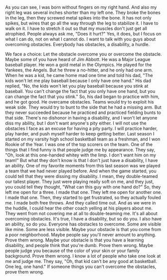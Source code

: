 
As you can see,
I was born without fingers on my right hand.
And also my right leg was several inches shorter
than my left one.
They broke the bones in the leg,
then they screwed metal spikes into the bone.
It has not only spikes,
but wires that go all the way through the leg
to stabilize it.
I have to walk on it.
I have to stretch it out
so that my muscles don&#39;t just get all atrophied.
People always ask me, &quot;Does it hurt?&quot;
Yes, it does,
but I focus on what I can do,
not on what I cannot do.
I want to talk with you guys
about overcoming obstacles.
Everybody has obstacles,
a disability,
a hurdle.

We face a choice:
Let the obstacle overcome you
or overcome the obstacle.
Maybe some of you have heard of Jim Abbott.
He was a Major League baseball player.
He won a gold metal in the Olympics.
He played for the Yankees, the Angels.
But he threw a no-hitter,
and he only had one arm.
When he was a kid,
he came home mad one time
and told his dad,
&quot;The kids won&#39;t let me play baseball
because I only have one hand.&quot;
His dad replied,
&quot;No, the kids won&#39;t let you play baseball
because you stink at baseball.
You can&#39;t change the fact that you only have one hand,
but you can change the fact that you stink.&quot;
So, his dad began to practice with him,
and he got good.
He overcame obstacles.
Teams would try to exploit his weak side.
They would try to bunt to the side
that he had a missing arm.
But they never succeeded
because he practiced and practiced
fielding bunts to that side.
There&#39;s no dishonor in having a disability,
and I won&#39;t let anyone diss my ability,
but I don&#39;t want anyone&#39;s pity either.
I will not use the obstacles I face
as an excuse for having a pity party.
I will practice harder,
play harder,
and push myself harder
to keep getting better.
Last season I started
on my varsity high school basketball team
as a freshman,
and I won Rookie of the Year.
I was one of the top scorers on the team.
One of the things that I find funny
is that people judge me by appearance.
They say,
&quot;Oh, look at this one-handed whitey with the limp.
I don&#39;t want him on my team!&quot;
But what they don&#39;t know
is that I don&#39;t just have a disability,
I have an ability.
One of my favorite moments from this last season
was we played a team
that we had never played before.
And when the game started,
you could tell that they were dissing my disability.
I mean, they double-teamed our tallest player.
They just were playing really soft on me,
and they just,
you could tell they thought,
&quot;What can this guy with one hand do?&quot;
So, they left me open for a three.
I made that one.
They left me open for another one.
I made that one.
Then, they started to get frustrated,
so they actually fouled me.
I made both free throws.
And they called time out.
And as we were in the huddle,
I could hear the other coach
yelling at his players about me.
They went from not covering me at all
to double-teaming me.
It&#39;s all about overcoming obstacles.
It&#39;s true, I have a disability,
but so do you.
I also have an ability,
so do you.
Everyone has obstacles to overcome.
Some are visible like mine.
Some are less visible.
Maybe your obstacle is
that you come from a poor neighborhood.
Maybe people say you&#39;ll never amount to anything.
Prove them wrong.
Maybe your obstacle is that you have a learning disability,
and people think that you&#39;re dumb.
Prove them wrong.
Maybe people judge you
because of the color of your skin
or your family background.
Prove them wrong.
I know a lot of people
who take one look at me and judge me.
They say,
&quot;Oh, that kid can&#39;t be any good at basketball.
One leg, one hand.&quot;
If someone things you can&#39;t overcome the obstacles,
prove them wrong.
